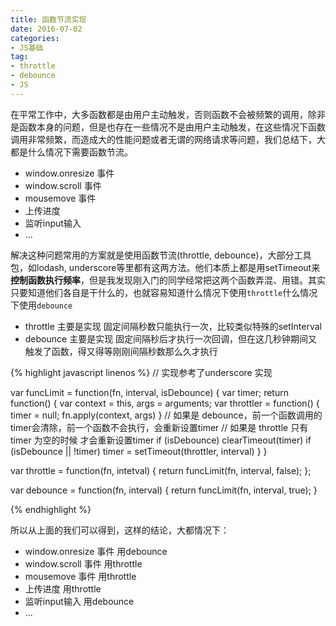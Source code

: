 ```yaml
---
title: 函数节流实现
date: 2016-07-02
categories:
- JS基础
tag: 
- throttle
- debounce
- JS
---
```


在平常工作中，大多函数都是由用户主动触发，否则函数不会被频繁的调用，除非是函数本身的问题，但是也存在一些情况不是由用户主动触发，在这些情况下函数调用非常频繁，而造成大的性能问题或者无谓的网络请求等问题，我们总结下，大都是什么情况下需要函数节流。

* window.onresize 事件
* window.scroll 事件
* mousemove 事件
* 上传进度
* 监听input输入
* ...

<!-- more -->
解决这种问题常用的方案就是使用函数节流(throttle, debounce)，大部分工具包，如lodash, underscore等里都有这两方法。他们本质上都是用setTimeout来**控制函数执行频率**，但是我发现刚入门的同学经常把这两个函数弄混、用错。其实只要知道他们各自是干什么的，也就容易知道什么情况下使用`throttle`什么情况下使用`debounce`

 * throttle 主要是实现 固定间隔秒数只能执行一次，比较类似特殊的setInterval
 * debounce 主要是实现 固定间隔秒后才执行一次回调，但在这几秒钟期间又触发了函数，得又得等刚刚间隔秒数那么久才执行

{% highlight javascript linenos %}
// 实现参考了underscore 实现

var funcLimit = function(fn, interval, isDebounce) {
  var timer;
  return function() {
    var context = this, args = arguments;
    var throttler = function() {
      timer = null;
      fn.apply(context, args)
    }
    // 如果是 debounce，前一个函数调用的 timer会清除，前一个函数不会执行，会重新设置timer
    // 如果是 throttle 只有timer 为空的时候 才会重新设置timer
    if (isDebounce) clearTimeout(timer)
    if (isDebounce || !timer) timer = setTimeout(throttler, interval)
  }
}

var throttle = function(fn, intetval) {
  return funcLimit(fn, interval, false);
};

var debounce = function(fn, interval) {
  return funcLimit(fn, interval, true);
}

{% endhighlight %}

所以从上面的我们可以得到，这样的结论，大都情况下：

* window.onresize 事件    用debounce
* window.scroll 事件      用throttle
* mousemove 事件          用throttle
* 上传进度                用throttle
* 监听input输入           用debounce
* ...